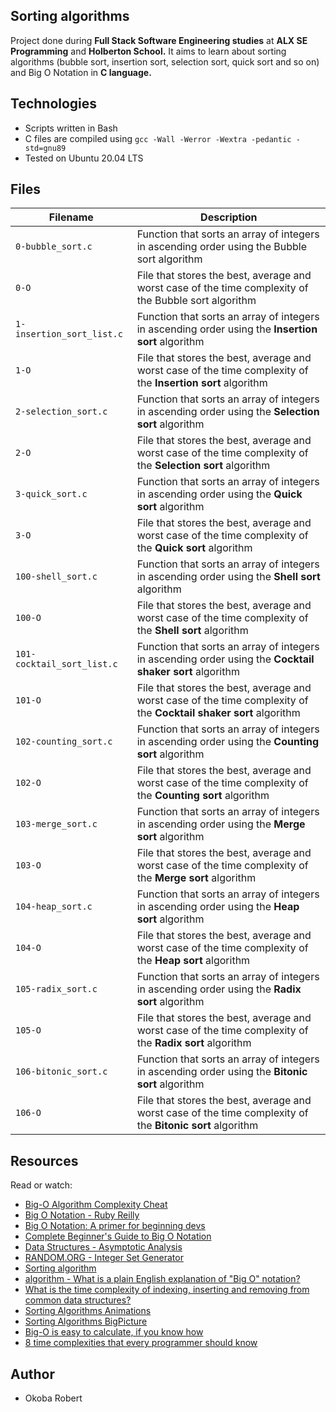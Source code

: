 Sorting algorithms
---
Project done during **Full Stack Software Engineering studies** at **ALX SE Programming** and  **Holberton School.** It aims to learn about sorting algorithms (bubble sort, insertion sort, selection sort, quick sort and so on) and Big O Notation in **C language.**

Technologies
---
* Scripts written in Bash 
* C files are compiled using `gcc -Wall -Werror -Wextra -pedantic -std=gnu89`
* Tested on Ubuntu 20.04 LTS

Files
---

**Filename**               |**Description**
------------------------   |-------------------------
`0-bubble_sort.c`          | Function that sorts an array of integers in ascending order using the Bubble sort algorithm
`0-O`                      | File that stores the best, average and worst case of the time complexity of the Bubble sort algorithm
`1-insertion_sort_list.c`  | Function that sorts an array of integers in ascending order using the **Insertion sort** algorithm
`1-O`                      | File that stores the best, average and worst case of the time complexity of the **Insertion sort** algorithm
`2-selection_sort.c`       | Function that sorts an array of integers in ascending order using the **Selection sort** algorithm
`2-O`                      | File that stores the best, average and worst case of the time complexity of the **Selection sort** algorithm
`3-quick_sort.c`           | Function that sorts an array of integers in ascending order using the **Quick sort** algorithm
`3-O`                      | File that stores the best, average and worst case of the time complexity of the **Quick sort** algorithm
`100-shell_sort.c`         | Function that sorts an array of integers in ascending order using the **Shell sort** algorithm
`100-O`                    | File that stores the best, average and worst case of the time complexity of the **Shell sort** algorithm
`101-cocktail_sort_list.c` | Function that sorts an array of integers in ascending order using the **Cocktail shaker sort** algorithm
`101-O`                    | File that stores the best, average and worst case of the time complexity of the **Cocktail shaker sort** algorithm
`102-counting_sort.c`      | Function that sorts an array of integers in ascending order using the **Counting sort** algorithm
`102-O`                    | File that stores the best, average and worst case of the time complexity of the **Counting sort** algorithm
`103-merge_sort.c`         | Function that sorts an array of integers in ascending order using the **Merge sort** algorithm
`103-O`                    | File that stores the best, average and worst case of the time complexity of the **Merge sort** algorithm
`104-heap_sort.c`          | Function that sorts an array of integers in ascending order using the **Heap sort** algorithm
`104-O`                    | File that stores the best, average and worst case of the time complexity of the **Heap sort** algorithm
`105-radix_sort.c`         | Function that sorts an array of integers in ascending order using the **Radix sort** algorithm
`105-O`                    | File that stores the best, average and worst case of the time complexity of the **Radix sort** algorithm
`106-bitonic_sort.c`       | Function that sorts an array of integers in ascending order using the **Bitonic sort** algorithm
`106-O`                    | File that stores the best, average and worst case of the time complexity of the **Bitonic sort** algorithm

Resources
---
Read or watch:

* [Big-O Algorithm Complexity Cheat](https://www.bigocheatsheet.com/)
* [Big O Notation - Ruby Reilly](https://medium.com/@rubyclaroreilly/big-o-notation-f2c0d0e60888)
* [Big O Notation: A primer for beginning devs](https://www.educative.io/blog/a-big-o-primer-for-beginning-devs?aid=5082902844932096&utm_source=google&utm_medium=cpc&utm_campaign=blog-dynamic&gclid=EAIaIQobChMIlb2ol-H36QIVTwiICR38HQ-LEAAYASAAEgJjGPD_BwE%3E)
* [Complete Beginner's Guide to Big O Notation](https://www.youtube.com/watch?v=kS_gr2_-ws8)
* [Data Structures - Asymptotic Analysis](https://www.tutorialspoint.com/data_structures_algorithms/asymptotic_analysis.htm)
* [RANDOM.ORG - Integer Set Generator](https://www.random.org/integer-sets/)
* [Sorting algorithm](https://en.wikipedia.org/wiki/Sorting_algorithm#Classification)
* [algorithm - What is a plain English explanation of "Big O" notation?](https://stackoverflow.com/questions/487258/what-is-a-plain-english-explanation-of-big-o-notation)
* [What is the time complexity of indexing, inserting and removing from common data structures?](https://stackoverflow.com/questions/122799/what-is-the-time-complexity-of-indexing-inserting-and-removing-from-common-data)
* [Sorting Algorithms Animations](https://www.toptal.com/developers/sorting-algorithms)
* [Sorting Algorithms BigPicture](https://www.youtube.com/watch?v=RLuBLU_NgaA)
* [Big-O is easy to calculate, if you know how](https://justin.abrah.ms/computer-science/how-to-calculate-big-o.html)
* [8 time complexities that every programmer should know](https://adrianmejia.com/most-popular-algorithms-time-complexity-every-programmer-should-know-free-online-tutorial-course/#Binary-search)

Author
---
* Okoba Robert
